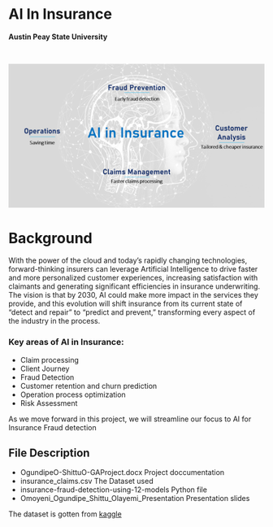 # AI In Insurance
**Austin Peay State University**

<!-- PROJECT LOGO -->
<br />
<p align="center">
  
  <a href="https://github.com/OmoyeniO/AI-in-Insurance">
    <img src="ai_insurance.png" alt="Logo", width = 800 >
  </a>
  
</p>








# Background
With the power of the cloud and today’s rapidly changing technologies, forward-thinking insurers can leverage Artificial Intelligence to drive faster and more personalized customer experiences, increasing satisfaction with claimants and generating significant efficiencies in insurance underwriting. The vision is that by 2030, AI could make more impact in the services they provide, and this evolution will shift insurance from its current state of “detect and repair” to “predict and prevent,” transforming every aspect of the industry in the process.


### Key areas of AI in Insurance:
 
* Claim processing
* Client Journey
* Fraud Detection
* Customer retention and churn prediction
* Operation process optimization
* Risk Assessment 


As we move forward in this project, we will streamline our focus to AI for Insurance Fraud detection


## File Description
* OgundipeO-ShittuO-GAProject.docx  Project doccumentation
* insurance_claims.csv   The Dataset used
* insurance-fraud-detection-using-12-models  Python file
* Omoyeni_Ogundipe_Shittu_Olayemi_Presentation     Presentation slides

The dataset is gotten from [kaggle](https://www.kaggle.com/datasets/buntyshah/auto-insurance-claims-data)


